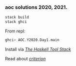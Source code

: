 ### aoc solutions 2020, 2021.
```bash
stack build
stack ghci
```
From repl:
```C
ghci> AOC.Y2020.Day1.main
```
Install via *[The Haskell Tool Stack](https://docs.haskellstack.org/en/stable/install_and_upgrade/)*

Read about *[criterion](https://hackage.haskell.org/package/criterion)*
